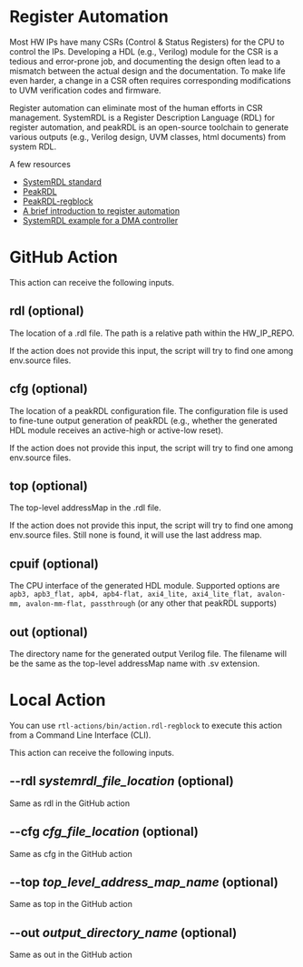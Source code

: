 # Register Automation

Most HW IPs have many CSRs (Control & Status Registers) for the CPU to control the IPs.
Developing a HDL (e.g., Verilog) module for the CSR is a tedious and error-prone job, and documenting the design often lead to a mismatch between the actual design and the documentation. To make life even harder, a change in a CSR often requires corresponding modifications to UVM verification codes and firmware.

Register automation can eliminate most of the human efforts in CSR management. SystemRDL is a Register Description Language (RDL) for register automation, and peakRDL is an open-source toolchain to generate various outputs (e.g., Verilog design, UVM classes, html documents) from system RDL.

A few resources
- [SystemRDL standard](https://www.accellera.org/downloads/standards/systemrdl)
- [PeakRDL](https://peakrdl.readthedocs.io/)
- [PeakRDL-regblock](https://peakrdl-regblock.readthedocs.io/)
- [A brief introduction to register automation](https://github.com/scalable-arch/rtl-actions/blob/main/rdl-regblock/docs/Register%20Automation.pdf)
- [SystemRDL example for a DMA controller](https://github.com/scalable-arch/rtl-actions/blob/main/rdl-regblock/docs/dmac.rdl)

# GitHub Action

This action can receive the following inputs.

## rdl (optional)

The location of a .rdl file. The path is a relative path within the HW_IP_REPO.

If the action does not provide this input, the script will try to find one among env.source files.

## cfg (optional)

The location of a peakRDL configuration file. The configuration file is used to fine-tune output generation of peakRDL (e.g., whether the generated HDL module receives an active-high or active-low reset).

If the action does not provide this input, the script will try to find one among env.source files.

## top (optional)

The top-level addressMap in the .rdl file.

If the action does not provide this input, the script will try to find one among env.source files. Still none is found, it will use the last address map.

## cpuif (optional)

The CPU interface of the generated HDL module.
Supported options are ```apb3, apb3_flat, apb4, apb4-flat, axi4_lite, axi4_lite_flat, avalon-mm, avalon-mm-flat, passthrough``` (or any other that peakRDL supports)

## out (optional)

The directory name for the generated output Verilog file. The filename will be the same as the top-level addressMap name with .sv extension.

# Local Action

You can use ```rtl-actions/bin/action.rdl-regblock``` to execute this action from a Command Line Interface (CLI).

This action can receive the following inputs.

## --rdl *systemrdl_file_location* (optional)

Same as rdl in the GitHub action

## --cfg *cfg_file_location* (optional)

Same as cfg in the GitHub action

## --top *top_level_address_map_name* (optional)

Same as top in the GitHub action

## --out *output_directory_name* (optional)

Same as out in the GitHub action
